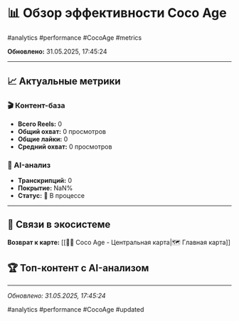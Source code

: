 # 📊 Обзор эффективности Coco Age

#analytics #performance #CocoAge #metrics

**Обновлено:** 31.05.2025, 17:45:24

---

## 📈 Актуальные метрики

### 🎬 Контент-база
- **Всего Reels:** 0
- **Общий охват:** 0 просмотров
- **Общие лайки:** 0
- **Средний охват:** 0 просмотров

### 🤖 AI-анализ
- **Транскрипций:** 0
- **Покрытие:** NaN%
- **Статус:** 🔄 В процессе

---

## 🔗 Связи в экосистеме

**Возврат к карте:** [[🥥✨ Coco Age - Центральная карта|🗺️ Главная карта]]

## 🏆 Топ-контент с AI-анализом



---

*Обновлено: 31.05.2025, 17:45:24*

#analytics #performance #CocoAge #updated